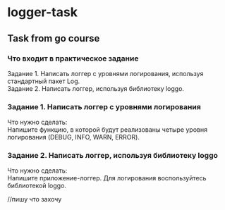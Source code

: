 # logger-task
## Task from go course

### Что входит в практическое задание
Задание 1. Написать логгер с уровнями логирования, используя стандартный пакет Log.  
Задание 2. Написать логгер, используя библиотеку loggo.


### Задание 1. Написать логгер с уровнями логирования
Что нужно сделать:  
Напишите функцию, в которой будут реализованы четыре уровня логирования (DEBUG, INFO, WARN, ERROR).

###  Задание 2. Написать логгер, используя библиотеку loggo
Что нужно сделать:  
Напишите приложение-логгер. Для логирования воспользуйтесь библиотекой loggo.

//пишу что захочу
